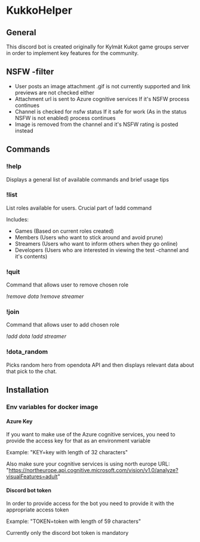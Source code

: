 # KukkoHelper

## General
This discord bot is created originally for Kylmät Kukot game groups server in order to implement key features for the community. 

## NSFW -filter
* User posts an image attachment
.gif is not currently supported and link previews are not checked either
* Attachment url is sent to Azure cognitive services
If it's NSFW process continues
* Channel is checked for nsfw status
If it safe for work (As in the status NSFW is not enabled) process continues
* Image is removed from the channel and it's NSFW rating is posted instead

## Commands
### !help 
Displays a general list of available commands and brief usage tips

### !list
List roles available for users. Crucial part of !add command 

Includes:
* Games (Based on current roles created)
* Members (Users who want to stick around and avoid prune)
* Streamers (Users who want to inform others when they go online)
* Developers (Users who are interested in viewing the test -channel and it's contents)

### !quit <role>
Command that allows user to remove chosen role

_!remove dota_
_!remove streamer_

### !join <role>
Command that allows user to add chosen role

_!add dota_
_!add streamer_

### !dota_random
Picks random hero from opendota API and then displays relevant data about that pick to the chat.

## Installation
### Env variables for docker image
#### Azure Key
If you want to make use of the Azure cognitive services, you need to provide the access key for that as an environment variable

Example: "KEY=key with length of 32 characters"

Also make sure your cognitive services is using north europe URL:
"https://northeurope.api.cognitive.microsoft.com/vision/v1.0/analyze?visualFeatures=adult"

#### Discord bot token
In order to provide access for the bot you need to provide it with the appropriate access token 

Example: "TOKEN=token with length of 59 characters"

Currently only the discord bot token is mandatory
